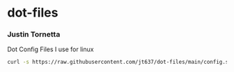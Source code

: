 # dot-files
### Justin Tornetta

Dot Config Files I use for linux

```bash
curl -s https://raw.githubusercontent.com/jt637/dot-files/main/config.sh | sh
```
